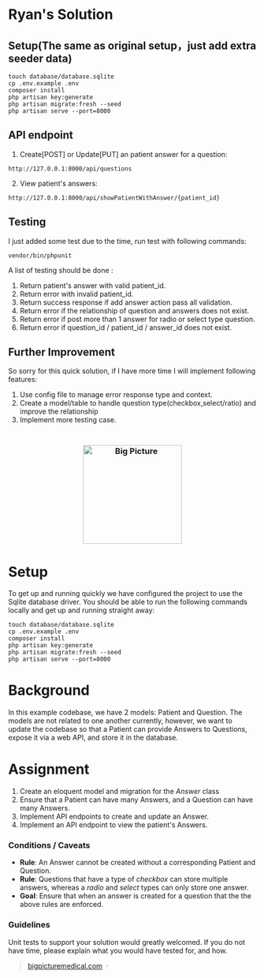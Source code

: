# Ryan's Solution
## Setup(The same as original setup，just add extra seeder data)
```
touch database/database.sqlite
cp .env.example .env
composer install
php artisan key:generate
php artisan migrate:fresh --seed
php artisan serve --port=8000
```
## API endpoint
1. Create[POST] or Update[PUT] an patient answer for a question:
```
http://127.0.0.1:8000/api/questions
```
2. View patient's answers:
```
http://127.0.0.1:8000/api/showPatientWithAnswer/{patient_id}
```

## Testing
I just added some test due to the time, run test with following commands:
```$xslt
vendor/bin/phpunit
```
A list of testing should be done :
1. Return patient's answer with valid patient_id.
2. Return error with invalid patient_id.
3. Return success response if add answer action pass all validation.
4. Return error if the relationship of question and answers does not exist.
5. Return error if post more than 1 answer for radio or select type question.
6. Return error if question_id / patient_id / answer_id does not exist.

## Further Improvement
So sorry for this quick solution, if I have more time I will implement following features:
1. Use config file to manage error response type and context.
2. Create a model/table to handle question type(checkbox,select/ratio) and improve the relationship
3. Implement more testing case.


<h3 align="center">
  <br>
  <a href="https://www.bigpicturemedical.com"><img src="/public/logo.svg" alt="Big Picture" width="200" height="200px"></a>
  <br>
</h3>

# Setup
To get up and running quickly we have configured the project to use the Sqlite database driver.
You should be able to run the following commands locally and get up and running straight away:
```
touch database/database.sqlite
cp .env.example .env
composer install
php artisan key:generate
php artisan migrate:fresh --seed
php artisan serve --port=8000
```

# Background
In this example codebase, we have 2 models: Patient and Question.
The models are not related to one another currently, however, we want to update the codebase so that a Patient can provide Answers to Questions, expose it via a web API, and store it in the database.

# Assignment
 1. Create an eloquent model and migration for the *Answer* class
 2. Ensure that a Patient can have many Answers, and a Question can have many Answers.
 3. Implement API endpoints to create and update an Answer. 
 4. Implement an API endpoint to view the patient's Answers.

### Conditions / Caveats
- **Rule**: An Answer cannot be created without a corresponding Patient and Question.
- **Rule**: Questions that have a type of *checkbox* can store multiple answers, whereas a *radio* and *select* types can only store one answer.
- **Goal**: Ensure that when an answer is created for a question that the the above rules are enforced. 

### Guidelines
Unit tests to support your solution would greatly welcomed. 
If you do not have time, please explain what you would have tested for, and how.


> [bigpicturemedical.com](https://www.bigpicturemedical.com) &nbsp;&middot;&nbsp;

